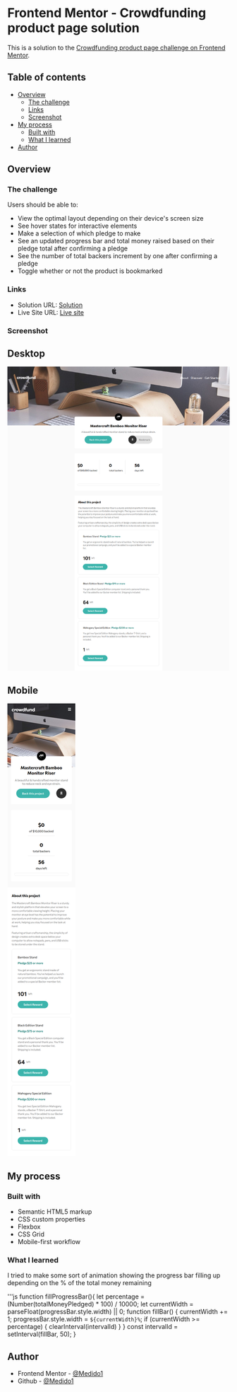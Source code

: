 # Frontend Mentor - Crowdfunding product page solution

This is a solution to the [Crowdfunding product page challenge on Frontend Mentor](https://www.frontendmentor.io/challenges/crowdfunding-product-page-7uvcZe7ZR).

## Table of contents

- [Overview](#overview)
  - [The challenge](#the-challenge)
  - [Links](#links)
  - [Screenshot](#screenshot)
- [My process](#my-process)
  - [Built with](#built-with)
  - [What I learned](#what-i-learned)
- [Author](#author)

## Overview

### The challenge

Users should be able to:

- View the optimal layout depending on their device's screen size
- See hover states for interactive elements
- Make a selection of which pledge to make
- See an updated progress bar and total money raised based on their pledge total after confirming a pledge
- See the number of total backers increment by one after confirming a pledge
- Toggle whether or not the product is bookmarked

### Links
- Solution URL: [Solution](https://github.com/Medido1/Frontend-Mentor-Crowdfunding-product-page)
- Live Site URL: [Live site](https://medido1.github.io/Frontend-Mentor-Crowdfunding-product-page/)

### Screenshot
  ## Desktop
  ![](./screenshots/desktopSS.png)
  ## Mobile
  ![](./screenshots/moblieSS.png)
## My process

### Built with

- Semantic HTML5 markup
- CSS custom properties
- Flexbox
- CSS Grid
- Mobile-first workflow

### What I learned

I tried to make some sort of animation showing the progress bar filling up depending on the % of the total 
money remaining 

'''js
  function fillProgressBar(){
    let percentage = (Number(totalMoneyPledged) * 100) / 10000;
    let currentWidth = parseFloat(progressBar.style.width) || 0;
    function fillBar() {
    currentWidth += 1;
    progressBar.style.width = `${currentWidth}%`;
    if (currentWidth >= percentage) {
      clearInterval(intervalId)
    }
  }
  const intervalId = setInterval(fillBar, 50);
}
## Author

- Frontend Mentor - [@Medido1](https://www.frontendmentor.io/profile/Medido1)
- Github - [@Medido1](https://github.com/Medido1)

